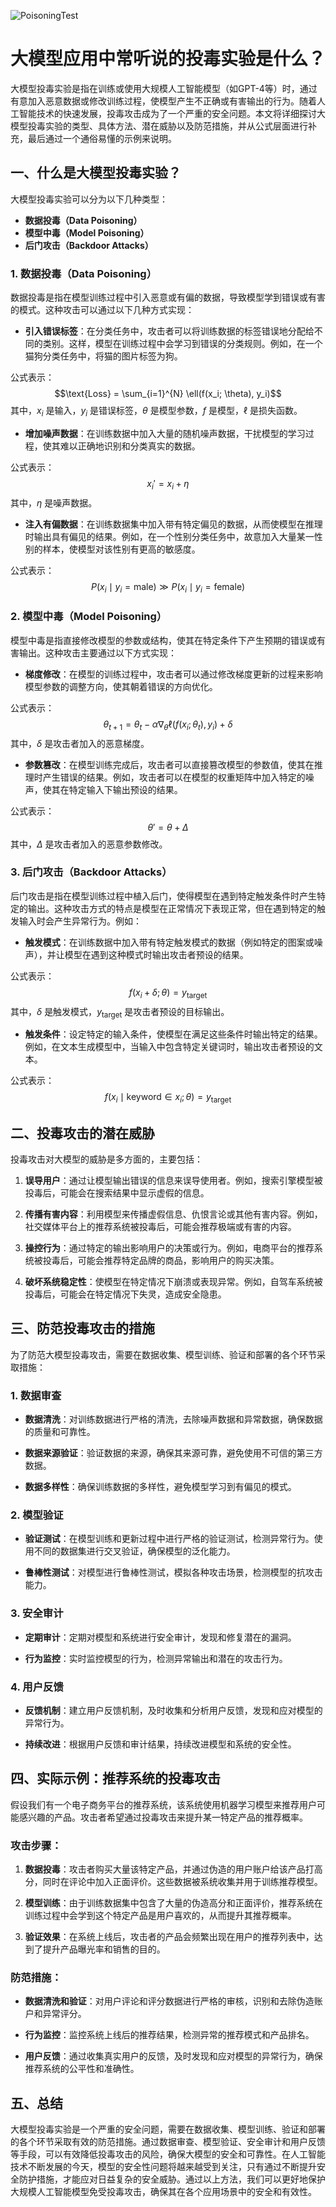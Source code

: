 ![PoisoningTest](BigModel/PoisoningTest/PoisoningTest.png)
# 大模型应用中常听说的投毒实验是什么？

大模型投毒实验是指在训练或使用大规模人工智能模型（如GPT-4等）时，通过有意加入恶意数据或修改训练过程，使模型产生不正确或有害输出的行为。随着人工智能技术的快速发展，投毒攻击成为了一个严重的安全问题。本文将详细探讨大模型投毒实验的类型、具体方法、潜在威胁以及防范措施，并从公式层面进行补充，最后通过一个通俗易懂的示例来说明。

## 一、什么是大模型投毒实验？

大模型投毒实验可以分为以下几种类型：

- **数据投毒（Data Poisoning）**
- **模型中毒（Model Poisoning）**
- **后门攻击（Backdoor Attacks）**

### 1. 数据投毒（Data Poisoning）

数据投毒是指在模型训练过程中引入恶意或有偏的数据，导致模型学到错误或有害的模式。这种攻击可以通过以下几种方式实现：

- **引入错误标签**：在分类任务中，攻击者可以将训练数据的标签错误地分配给不同的类别。这样，模型在训练过程中会学习到错误的分类规则。例如，在一个猫狗分类任务中，将猫的图片标签为狗。

公式表示：
$$\text{Loss} = \sum_{i=1}^{N} \ell(f(x_i; \theta), y_i)$$
其中，$x_i$ 是输入，$y_i$ 是错误标签，$\theta$ 是模型参数，$f$ 是模型，$\ell$ 是损失函数。

- **增加噪声数据**：在训练数据中加入大量的随机噪声数据，干扰模型的学习过程，使其难以正确地识别和分类真实的数据。

公式表示：
$$x_i' = x_i + \eta$$
其中，$\eta$ 是噪声数据。

- **注入有偏数据**：在训练数据集中加入带有特定偏见的数据，从而使模型在推理时输出具有偏见的结果。例如，在一个性别分类任务中，故意加入大量某一性别的样本，使模型对该性别有更高的敏感度。

公式表示：
$$P(x_i \mid y_i = \text{male}) \gg P(x_i \mid y_i = \text{female})$$

### 2. 模型中毒（Model Poisoning）

模型中毒是指直接修改模型的参数或结构，使其在特定条件下产生预期的错误或有害输出。这种攻击主要通过以下方式实现：

- **梯度修改**：在模型的训练过程中，攻击者可以通过修改梯度更新的过程来影响模型参数的调整方向，使其朝着错误的方向优化。

公式表示：
$$\theta_{t+1} = \theta_t - \alpha \nabla_\theta \ell(f(x_i; \theta_t), y_i) + \delta$$
其中，$\delta$ 是攻击者加入的恶意梯度。

- **参数篡改**：在模型训练完成后，攻击者可以直接篡改模型的参数值，使其在推理时产生错误的结果。例如，攻击者可以在模型的权重矩阵中加入特定的噪声，使其在特定输入下输出预设的结果。

公式表示：
$$\theta' = \theta + \Delta$$
其中，$\Delta$ 是攻击者加入的恶意参数修改。

### 3. 后门攻击（Backdoor Attacks）

后门攻击是指在模型训练过程中植入后门，使得模型在遇到特定触发条件时产生特定的输出。这种攻击方式的特点是模型在正常情况下表现正常，但在遇到特定的触发输入时会产生异常行为。例如：

- **触发模式**：在训练数据中加入带有特定触发模式的数据（例如特定的图案或噪声），并让模型在遇到这种模式时输出攻击者预设的结果。

公式表示：
$$f(x_i + \delta; \theta) = y_{\text{target}}$$
其中，$\delta$ 是触发模式，$y_{\text{target}}$ 是攻击者预设的目标输出。

- **触发条件**：设定特定的输入条件，使模型在满足这些条件时输出特定的结果。例如，在文本生成模型中，当输入中包含特定关键词时，输出攻击者预设的文本。

公式表示：
$$f(x_i \mid \text{keyword} \in x_i; \theta) = y_{\text{target}}$$

## 二、投毒攻击的潜在威胁

投毒攻击对大模型的威胁是多方面的，主要包括：

1. **误导用户**：通过让模型输出错误的信息来误导使用者。例如，搜索引擎模型被投毒后，可能会在搜索结果中显示虚假的信息。

2. **传播有害内容**：利用模型来传播虚假信息、仇恨言论或其他有害内容。例如，社交媒体平台上的推荐系统被投毒后，可能会推荐极端或有害的内容。

3. **操控行为**：通过特定的输出影响用户的决策或行为。例如，电商平台的推荐系统被投毒后，可能会推荐特定品牌的商品，影响用户的购买决策。

4. **破坏系统稳定性**：使模型在特定情况下崩溃或表现异常。例如，自驾车系统被投毒后，可能会在特定情况下失灵，造成安全隐患。

## 三、防范投毒攻击的措施

为了防范大模型投毒攻击，需要在数据收集、模型训练、验证和部署的各个环节采取措施：

### 1. 数据审查

- **数据清洗**：对训练数据进行严格的清洗，去除噪声数据和异常数据，确保数据的质量和可靠性。

- **数据来源验证**：验证数据的来源，确保其来源可靠，避免使用不可信的第三方数据。

- **数据多样性**：确保训练数据的多样性，避免模型学习到有偏见的模式。

### 2. 模型验证

- **验证测试**：在模型训练和更新过程中进行严格的验证测试，检测异常行为。使用不同的数据集进行交叉验证，确保模型的泛化能力。

- **鲁棒性测试**：对模型进行鲁棒性测试，模拟各种攻击场景，检测模型的抗攻击能力。

### 3. 安全审计

- **定期审计**：定期对模型和系统进行安全审计，发现和修复潜在的漏洞。

- **行为监控**：实时监控模型的行为，检测异常输出和潜在的攻击行为。

### 4. 用户反馈

- **反馈机制**：建立用户反馈机制，及时收集和分析用户反馈，发现和应对模型的异常行为。

- **持续改进**：根据用户反馈和审计结果，持续改进模型和系统的安全性。

## 四、实际示例：推荐系统的投毒攻击

假设我们有一个电子商务平台的推荐系统，该系统使用机器学习模型来推荐用户可能感兴趣的产品。攻击者希望通过投毒攻击来提升某一特定产品的推荐概率。

### 攻击步骤：

1. **数据投毒**：攻击者购买大量该特定产品，并通过伪造的用户账户给该产品打高分，同时在评论中加入正面评价。这些数据被系统收集并用于训练推荐模型。

2. **模型训练**：由于训练数据集中包含了大量的伪造高分和正面评价，推荐系统在训练过程中会学到这个特定产品是用户喜欢的，从而提升其推荐概率。

3. **验证效果**：在系统上线后，攻击者的产品会频繁出现在用户的推荐列表中，达到了提升产品曝光率和销售的目的。

### 防范措施：

- **数据清洗和验证**：对用户评论和评分数据进行严格的审核，识别和去除伪造账户和异常评分。

- **行为监控**：监控系统上线后的推荐结果，检测异常的推荐模式和产品排名。

- **用户反馈**：通过收集真实用户的反馈，及时发现和应对模型的异常行为，确保推荐系统的公平性和准确性。

## 五、总结

大模型投毒实验是一个严重的安全问题，需要在数据收集、模型训练、验证和部署的各个环节采取有效的防范措施。通过数据审查、模型验证、安全审计和用户反馈等手段，可以有效降低投毒攻击的风险，确保大模型的安全和可靠性。在人工智能技术不断发展的今天，模型的安全性问题将越来越受到关注，只有通过不断提升安全防护措施，才能应对日益复杂的安全威胁。通过以上方法，我们可以更好地保护大规模人工智能模型免受投毒攻击，确保其在各个应用场景中的安全和有效性。